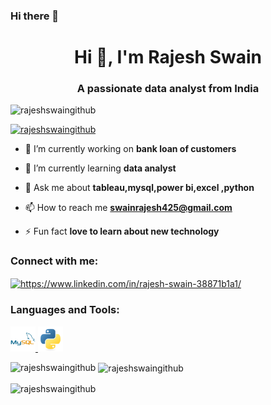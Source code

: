 ### Hi there 👋

<!--
**Rajeshswaingithub/Rajeshswaingithub** is a ✨ _special_ ✨ repository because its `README.md` (this file) appears on your GitHub profile.

Here are some ideas to get you started:

- 🔭 I’m currently working on ...
- 🌱 I’m currently learning ...
- 👯 I’m looking to collaborate on ...
- 🤔 I’m looking for help with ...
- 💬 Ask me about ...
- 📫 How to reach me: ...
- 😄 Pronouns: ...
- ⚡ Fun fact: ...
-->
<h1 align="center">Hi 👋, I'm Rajesh Swain</h1>
<h3 align="center">A passionate data analyst from India</h3>

<p align="left"> <img src="https://komarev.com/ghpvc/?username=rajeshswaingithub&label=Profile%20views&color=0e75b6&style=flat" alt="rajeshswaingithub" /> </p>

<p align="left"> <a href="https://github.com/ryo-ma/github-profile-trophy"><img src="https://github-profile-trophy.vercel.app/?username=rajeshswaingithub" alt="rajeshswaingithub" /></a> </p>

- 🔭 I’m currently working on **bank loan of customers**

- 🌱 I’m currently learning **data analyst**

- 💬 Ask me about **tableau,mysql,power bi,excel ,python**

- 📫 How to reach me **swainrajesh425@gmail.com**

- ⚡ Fun fact **love to learn about new technology**

<h3 align="left">Connect with me:</h3>
<p align="left">
<a href="https://linkedin.com/in/https://www.linkedin.com/in/rajesh-swain-38871b1a1/" target="blank"><img align="center" src="https://raw.githubusercontent.com/rahuldkjain/github-profile-readme-generator/master/src/images/icons/Social/linked-in-alt.svg" alt="https://www.linkedin.com/in/rajesh-swain-38871b1a1/" height="30" width="40" /></a>
</p>

<h3 align="left">Languages and Tools:</h3>
<p align="left"> <a href="https://www.mysql.com/" target="_blank" rel="noreferrer"> <img src="https://raw.githubusercontent.com/devicons/devicon/master/icons/mysql/mysql-original-wordmark.svg" alt="mysql" width="40" height="40"/> </a> <a href="https://www.python.org" target="_blank" rel="noreferrer"> <img src="https://raw.githubusercontent.com/devicons/devicon/master/icons/python/python-original.svg" alt="python" width="40" height="40"/> </a> </p>

<p><img align="left" src="https://github-readme-stats.vercel.app/api/top-langs?username=rajeshswaingithub&show_icons=true&locale=en&layout=compact" alt="rajeshswaingithub" /></p>

<p>&nbsp;<img align="center" src="https://github-readme-stats.vercel.app/api?username=rajeshswaingithub&show_icons=true&locale=en" alt="rajeshswaingithub" /></p>

<p><img align="center" src="https://github-readme-streak-stats.herokuapp.com/?user=rajeshswaingithub&" alt="rajeshswaingithub" /></p>

